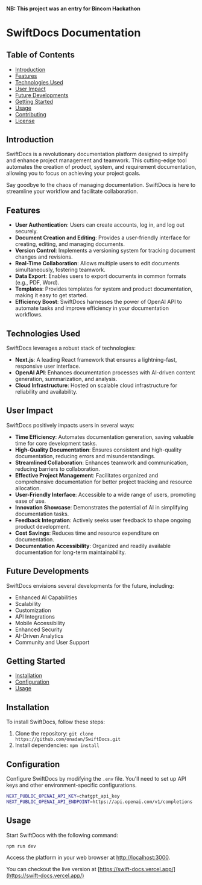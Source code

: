 #### NB: This project was an entry for Bincom Hackathon

# SwiftDocs Documentation

## Table of Contents

- [Introduction](#introduction)
- [Features](#features)
- [Technologies Used](#technologies-used)
- [User Impact](#user-impact)
- [Future Developments](#future-developments)
- [Getting Started](#getting-started)
- [Usage](#usage)
- [Contributing](#contributing)
- [License](#license)

## Introduction

SwiftDocs is a revolutionary documentation platform designed to simplify and enhance project management and teamwork. This cutting-edge tool automates the creation of product, system, and requirement documentation, allowing you to focus on achieving your project goals.

Say goodbye to the chaos of managing documentation. SwiftDocs is here to streamline your workflow and facilitate collaboration.

## Features

- **User Authentication**: Users can create accounts, log in, and log out securely.
- **Document Creation and Editing**: Provides a user-friendly interface for creating, editing, and managing documents.
- **Version Control**: Implements a versioning system for tracking document changes and revisions.
- **Real-Time Collaboration**: Allows multiple users to edit documents simultaneously, fostering teamwork.
- **Data Export**: Enables users to export documents in common formats (e.g., PDF, Word).
- **Templates**: Provides templates for system and product documentation, making it easy to get started.
- **Efficiency Boost**: SwiftDocs harnesses the power of OpenAI API to automate tasks and improve efficiency in your documentation workflows.

## Technologies Used

SwiftDocs leverages a robust stack of technologies:

- **Next.js**: A leading React framework that ensures a lightning-fast, responsive user interface.
- **OpenAI API**: Enhances documentation processes with AI-driven content generation, summarization, and analysis.
- **Cloud Infrastructure**: Hosted on scalable cloud infrastructure for reliability and availability.

## User Impact

SwiftDocs positively impacts users in several ways:

- **Time Efficiency**: Automates documentation generation, saving valuable time for core development tasks.
- **High-Quality Documentation**: Ensures consistent and high-quality documentation, reducing errors and misunderstandings.
- **Streamlined Collaboration**: Enhances teamwork and communication, reducing barriers to collaboration.
- **Effective Project Management**: Facilitates organized and comprehensive documentation for better project tracking and resource allocation.
- **User-Friendly Interface**: Accessible to a wide range of users, promoting ease of use.
- **Innovation Showcase**: Demonstrates the potential of AI in simplifying documentation tasks.
- **Feedback Integration**: Actively seeks user feedback to shape ongoing product development.
- **Cost Savings**: Reduces time and resource expenditure on documentation.
- **Documentation Accessibility**: Organized and readily available documentation for long-term maintainability.

## Future Developments

SwiftDocs envisions several developments for the future, including:

- Enhanced AI Capabilities
- Scalability
- Customization
- API Integrations
- Mobile Accessibility
- Enhanced Security
- AI-Driven Analytics
- Community and User Support

## Getting Started

- [Installation](#installation)
- [Configuration](#configuration)
- [Usage](#usage)

## Installation

To install SwiftDocs, follow these steps:

1. Clone the repository: `git clone https://github.com/onadan/SwiftDocs.git`
2. Install dependencies: `npm install`

## Configuration

Configure SwiftDocs by modifying the `.env` file. You'll need to set up API keys and other environment-specific configurations.

```bash
NEXT_PUBLIC_OPENAI_API_KEY=chatgpt_api_key
NEXT_PUBLIC_OPENAI_API_ENDPOINT=https://api.openai.com/v1/completions
```

## Usage

Start SwiftDocs with the following command:
```
npm run dev
```

Access the platform in your web browser at [http://localhost:3000](http://localhost:3000).

You can checkout the live version at [https://swift-docs.vercel.app/](https://swift-docs.vercel.app/)



